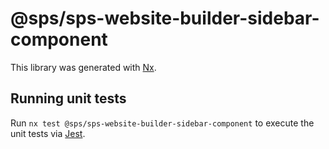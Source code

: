 # @sps/sps-website-builder-sidebar-component

This library was generated with [Nx](https://nx.dev).

## Running unit tests

Run `nx test @sps/sps-website-builder-sidebar-component` to execute the unit tests via [Jest](https://jestjs.io).
